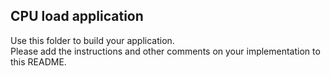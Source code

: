 ## CPU load application


Use this folder to build your application.   
Please add the instructions and other comments on your implementation to this README.